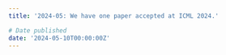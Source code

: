 ```yaml
---
title: '2024-05: We have one paper accepted at ICML 2024.'

# Date published
date: '2024-05-10T00:00:00Z'
---
```

